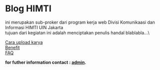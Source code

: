 # Blog HIMTI

ini merupakan sub-proker dari program kerja web Divisi Komunikaasi dan Informasi HIMTI UIN Jakarta\
tujuan dari kegiatan ini adalah menciptakan penulis handal blablabla...\

[Cara upload karya](https://github.com/GajAhmadaaa/HIMTIBLOG/blob/main/cara.md)\
[Benefit](https://github.com/GajAhmadaaa/HIMTIBLOG/blob/main/Benefit.md)\
[FAQ](https://github.com/GajAhmadaaa/HIMTIBLOG/blob/main/FAQ.md)

**for futher information contact : [admin](https://wa.me/6289638065793?text=mau+nanya+tentang+blog+dong).**
